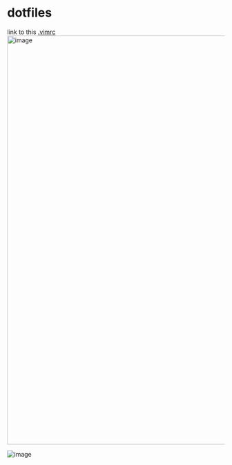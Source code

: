 # dotfiles

link to this [.vimrc](https://github.com/Priyanshu-1012/my-dotfiles/blob/main/vimrc/.vimrc) <br>
<img width="944" alt="image" src="https://github.com/Priyanshu-1012/dotfiles/assets/39450902/94524a90-1b33-4228-b513-0ad749cc4f19">


![image](https://github.com/Priyanshu-1012/dotfiles/assets/39450902/ba2a545c-6ee6-4c0b-8e5a-22e6cea79546)



